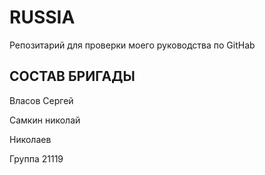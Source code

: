 # RUSSIA
Репозитарий для проверки моего руководства по GitHab

## СОСТАВ БРИГАДЫ

Власов Сергей

Самкин николай

Николаев

Группа 21119
